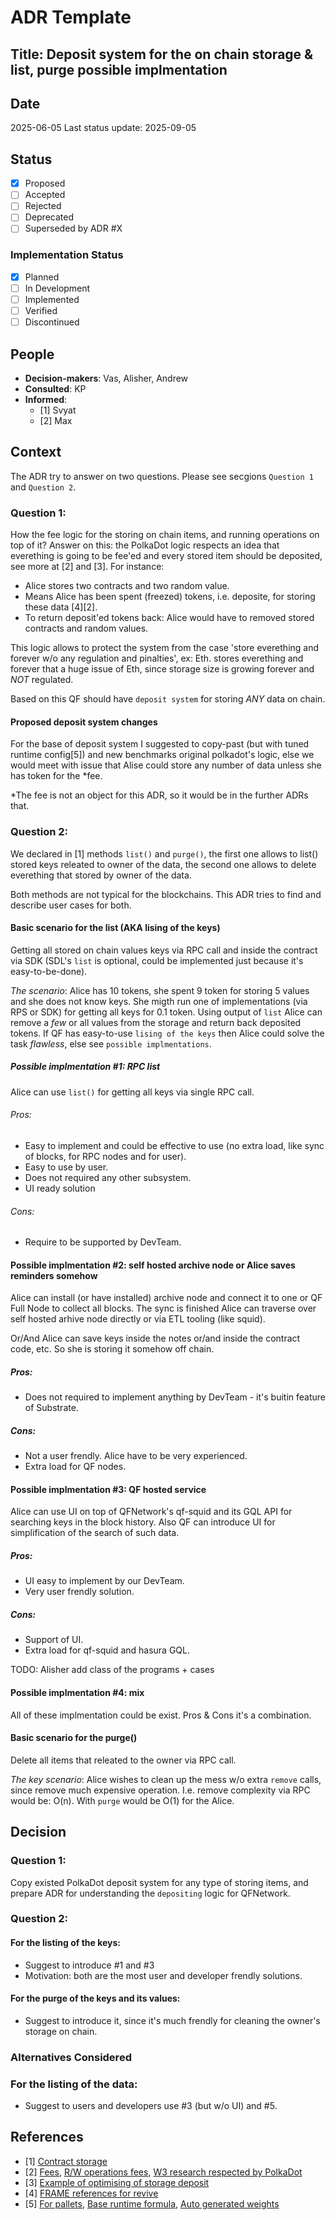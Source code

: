 # ADR Template

## Title: Deposit system for the on chain storage & list, purge possible implmentation

## Date
2025-06-05
Last status update: 2025-09-05

## Status
- [X] Proposed
- [ ] Accepted
- [ ] Rejected
- [ ] Deprecated
- [ ] Superseded by ADR #X

### Implementation Status
- [X] Planned
- [ ] In Development
- [ ] Implemented
- [ ] Verified
- [ ] Discontinued

## People
- **Decision-makers**: Vas, Alisher, Andrew
- **Consulted**: KP
- **Informed**:
  - [1] Svyat
  - [2] Max

## Context

The ADR try to answer on two questions. Please see secgions `Question 1` and `Question 2`.

### Question 1:
How the fee logic for the storing on chain items, and running operations on top of it?
Answer on this: the PolkaDot logic respects an idea that everething is going to be fee'ed and every stored item should be deposited, see more at [2] and [3]. For instance:
- Alice stores two contracts and two random value.
- Means Alice has been spent (freezed) tokens, i.e. deposite, for storing these data [4][2].
- To return deposit'ed tokens back: Alice would have to removed stored contracts and random values.

This logic allows to protect the system from the case 'store everething and forever w/o any regulation and pinalties', ex: Eth. stores everething and forever that a huge issue of Eth, since storage size is growing forever and _NOT_ regulated.

Based on this QF should have `deposit system` for storing _ANY_ data on chain.

#### Proposed deposit system changes
For the base of deposit system I suggested to copy-past (but with tuned runtime config[5]) and
new benchmarks original polkadot's logic, else we would meet with issue that Alise could store
any number of data unless she has token for the *fee.

*The fee is not an object for this ADR, so it would be in the further ADRs that.

### Question 2:
We declared in [1] methods `list()` and `purge()`, the first one allows to
list() stored keys releated to owner of the data, the second one allows to
delete everething that stored by owner of the data.

Both methods are not typical for the blockchains. This ADR tries to find and describe user cases for both.

#### Basic scenario for the list (AKA lising of the keys)
Getting all stored on chain values keys via RPC call and inside the contract via SDK (SDL's `list` is optional, could be implemented just because it's easy-to-be-done).

_The scenario_: Alice has 10 tokens, she spent 9 token for storing 5 values and she does not know keys. She migth run one of implementations (via RPS or SDK) for getting all keys for 0.1 token. Using output of `list` Alice can remove a _few_ or all values from the storage and return back deposited tokens. If QF has easy-to-use `lising of the keys` then Alice could solve the task _flawless_, else see `possible implmentations`.

##### Possible implmentation #1: RPC list
Alice can use `list()` for getting all keys via single RPC call.
###### Pros:
- Easy to implement and could be effective to use (no extra load, like sync of blocks, for RPC nodes
and for user).
- Easy to use by user.
- Does not required any other subsystem.
- UI ready solution
###### Cons:
- Require to be supported by DevTeam.

#### Possible implmentation #2: self hosted archive node or Alice saves reminders somehow
Alice can install (or have installed) archive node and connect it to one or QF Full Node to collect all blocks. The sync is finished Alice can traverse over self hosted arhive node directly or via ETL tooling (like squid).

Or/And Alice can save keys inside the notes or/and inside the contract code, etc. So she is storing it somehow off chain.

##### Pros:
- Does not required to implement anything by DevTeam - it's buitin feature of Substrate.
##### Cons:
- Not a user frendly. Alice have to be very experienced.
- Extra load for QF nodes.

#### Possible implmentation #3: QF hosted service
Alice can use UI on top of QFNetwork's qf-squid and its GQL API for searching keys in the block history.
Also QF can introduce UI for simplification of the search of such data.
##### Pros:
- UI easy to implement by our DevTeam.
- Very user frendly solution.
##### Cons:
- Support of UI.
- Extra load for qf-squid and hasura GQL.

TODO: Alisher add class of the programs + cases

#### Possible implmentation #4: mix
All of these implmentation could be exist.
Pros & Cons it's a combination.

#### Basic scenario for the purge()
Delete all items that releated to the owner via RPC call.

_The key scenario_: Alice wishes to clean up the mess w/o extra `remove` calls,
since remove much expensive operation. I.e. remove complexity via RPC would
be: O(n). With `purge` would be O(1) for the Alice.

## Decision
### Question 1:
Copy existed PolkaDot deposit system for any type of storing items, and prepare ADR for understanding the `depositing` logic for QFNetwork.

### Question 2:
#### For the listing of the keys:
- Suggest to introduce #1 and #3
- Motivation: both are the most user and developer frendly solutions.

#### For the purge of the keys and its values:
- Suggest to introduce it, since it's much frendly for cleaning the owner's storage on chain.

### Alternatives Considered
### For the listing of the data:
- Suggest to users and developers use #3 (but w/o UI) and #5.

## References
- [1] [Contract storage](docs/PolkaVM/smart_contract_storage.md)
- [2] [Fees](https://docs.polkadot.com/polkadot-protocol/basics/blocks-transactions-fees/fees/), [R/W operations fees](https://docs.polkadot.com/polkadot-protocol/basics/blocks-transactions-fees/fees/#weights-and-database-readwrite-operations), [W3 research respected by PolkaDot](https://research.web3.foundation/Polkadot/overview/token-economics#relay-chain-transaction-fees-and-per-block-transaction-limits)
- [3] [Example of optimising of storage deposit](https://github.com/paritytech/polkadot-sdk/issues/5012)
- [4] [FRAME references for revive](https://github.com/paritytech/polkadot-sdk/blob/master/substrate/frame/revive/src/storage.rs)
- [5] [For pallets](https://docs.polkadot.com/polkadot-protocol/basics/blocks-transactions-fees/fees/), [Base runtime formula](https://docs.polkadot.com/polkadot-protocol/basics/blocks-transactions-fees/fees/#how-fees-are-calculated), [Auto generated weights](https://github.com/paritytech/substrate/blob/master/frame/examples/basic/src/weights.rs#L18)
